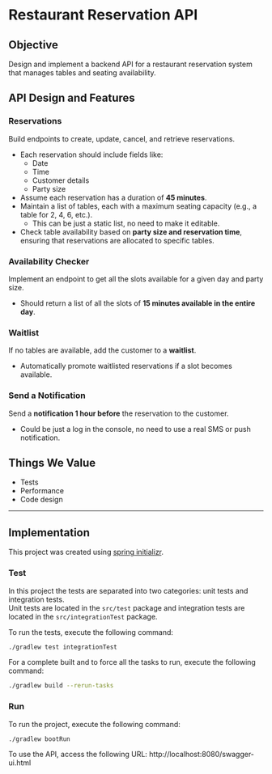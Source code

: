 # Restaurant Reservation API

## Objective
Design and implement a backend API for a restaurant reservation system that manages tables and seating availability.

## API Design and Features

### Reservations
Build endpoints to create, update, cancel, and retrieve reservations.
- Each reservation should include fields like:
    - Date
    - Time
    - Customer details
    - Party size
- Assume each reservation has a duration of **45 minutes**.
- Maintain a list of tables, each with a maximum seating capacity (e.g., a table for 2, 4, 6, etc.).
    - This can be just a static list, no need to make it editable.
- Check table availability based on **party size and reservation time**, ensuring that reservations are allocated to specific tables.

### Availability Checker
Implement an endpoint to get all the slots available for a given day and party size.
- Should return a list of all the slots of **15 minutes available in the entire day**.

### Waitlist
If no tables are available, add the customer to a **waitlist**.
- Automatically promote waitlisted reservations if a slot becomes available.

### Send a Notification
Send a **notification 1 hour before** the reservation to the customer.
- Could be just a log in the console, no need to use a real SMS or push notification.

## Things We Value
- Tests
- Performance
- Code design

---

## Implementation

This project was created using [spring initializr](https://start.spring.io/).

### Test

In this project the tests are separated into two categories: unit tests and integration tests.  
Unit tests are located in the `src/test` package and integration tests are located in the `src/integrationTest` package.

To run the tests, execute the following command:
```bash
./gradlew test integrationTest
```

For a complete built and to force all the tasks to run, execute the following command:
```bash
./gradlew build --rerun-tasks
```

### Run

To run the project, execute the following command:
```bash
./gradlew bootRun
```

To use the API, access the following URL: http://localhost:8080/swagger-ui.html
